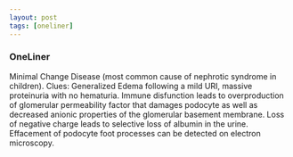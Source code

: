 ```yaml
---
layout: post
tags: [oneliner]
---
```



### OneLiner

Minimal Change Disease (most common cause of nephrotic syndrome in children). Clues: Generalized Edema following a mild URI, massive proteinuria with no hematuria. Immune disfunction leads to overproduction of glomerular permeability factor that damages podocyte as well as decreased anionic properties of the glomerular basement membrane. Loss of negative charge leads to selective loss of albumin in the urine. Effacement of podocyte foot processes can be detected on electron microscopy.

